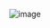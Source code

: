 ![image](https://user-images.githubusercontent.com/92784870/224159998-fd42d1a8-1ff8-4ac6-86af-812b800f59c4.png)
